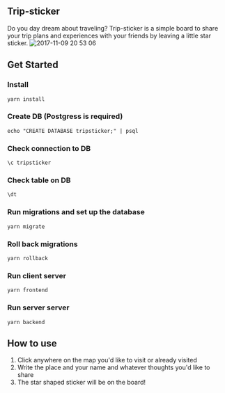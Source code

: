 ## Trip-sticker 
Do you day dream about traveling?
Trip-sticker is a simple board to share your trip plans and experiences with your friends by leaving a little star sticker. 
![2017-11-09 20 53 06](https://user-images.githubusercontent.com/28984604/32604208-2d91d2ac-c590-11e7-940d-16d762d397af.png)
## Get Started

### Install 
```
yarn install
```
### Create DB (Postgress is required)
```
echo "CREATE DATABASE tripsticker;" | psql
```
### Check connection to DB
```
\c tripsticker
```
### Check table on DB
```
\dt
```

### Run migrations and set up the database
```
yarn migrate
```
### Roll back migrations
```
yarn rollback
```
### Run client server
```
yarn frontend
```
### Run server server
```
yarn backend
```

## How to use
1. Click anywhere on the map you'd like to visit or already visited
2. Write the place and your name and whatever thoughts you'd like to share 
3. The star shaped sticker will be on the board!
